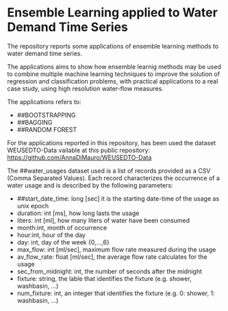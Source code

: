 # Ensemble Learning applied to Water Demand Time Series

The repository reports some applications of ensemble learning methods to water demand time series. 

The applications aims to show how ensemble learnig methods may be used to combine multiple machine learning techniques to improve the solution of regression and classification problems, with practical applications to a real case study, using high resolution water-flow measures. 

The applications refers to:
* ##BOOTSTRAPPING
* ##BAGGING
* ##RANDOM FOREST





For the applications reported in this repository, has been used the dataset WEUSEDTO-Data vailable at this public repository: https://github.com/AnnaDiMauro/WEUSEDTO-Data 

The ##water_usages dataset used is a list of records provided as a CSV (Comma Separated Values). Each record characterizes the occurrence of a water usage and is described by the following parameters:
*	##start_date_time: long [sec] it is the starting date-time of the usage as unix epoch
*	duration: int [ms], how long lasts the usage
*	liters: int [ml], how many liters of water have been consumed
*	month:int, month of occurrence
*	hour:int, hour of the day 
*	day: int, day of the week {0,…,6}
*	max_flow: int [ml/sec], maximum flow rate measured during the usage
*	av_flow_rate: float [ml/sec], the average flow rate calculates for the usage
*	sec_from_midnight: int, the number of seconds after the midnight
*	fixture: string, the lable that identifies the fixture (e.g. shower, washbasin, ...)
*	num_fixture: int, an integer that identifies the fixture (e.g. 0: shower, 1: washbasin, ...)
